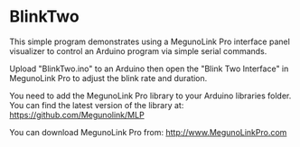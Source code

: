 BlinkTwo
========

This simple program demonstrates using a MegunoLink Pro interface panel visualizer 
to control an Arduino program via simple serial commands. 

Upload "BlinkTwo.ino" to an Arduino then open the "Blink Two Interface" in 
MegunoLink Pro to adjust the blink rate and duration. 

You need to add the MegunoLink Pro library to your Arduino libraries folder. You 
can find the latest version of the library at: https://github.com/Megunolink/MLP

You can download MegunoLink Pro from: http://www.MegunoLinkPro.com
